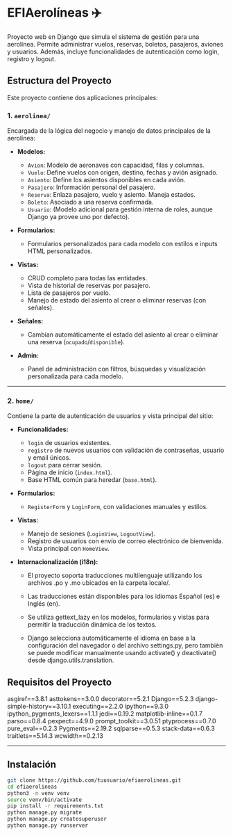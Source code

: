 # EFIAerolíneas ✈️

Proyecto web en Django que simula el sistema de gestión para una aerolínea. Permite administrar vuelos, reservas, boletos, pasajeros, aviones y usuarios. Además, incluye funcionalidades de autenticación como login, registro y logout.

## Estructura del Proyecto

Este proyecto contiene dos aplicaciones principales:

### 1. `aerolinea/`

Encargada de la lógica del negocio y manejo de datos principales de la aerolínea:

- **Modelos:**
  - `Avion`: Modelo de aeronaves con capacidad, filas y columnas.
  - `Vuelo`: Define vuelos con origen, destino, fechas y avión asignado.
  - `Asiento`: Define los asientos disponibles en cada avión.
  - `Pasajero`: Información personal del pasajero.
  - `Reserva`: Enlaza pasajero, vuelo y asiento. Maneja estados.
  - `Boleto`: Asociado a una reserva confirmada.
  - `Usuario`: (Modelo adicional para gestión interna de roles, aunque Django ya provee uno por defecto).

- **Formularios:**
  - Formularios personalizados para cada modelo con estilos e inputs HTML personalizados.

- **Vistas:**
  - CRUD completo para todas las entidades.
  - Vista de historial de reservas por pasajero.
  - Lista de pasajeros por vuelo.
  - Manejo de estado del asiento al crear o eliminar reservas (con señales).

- **Señales:**
  - Cambian automáticamente el estado del asiento al crear o eliminar una reserva (`ocupado`/`disponible`).

- **Admin:**
  - Panel de administración con filtros, búsquedas y visualización personalizada para cada modelo.

---

### 2. `home/`

Contiene la parte de autenticación de usuarios y vista principal del sitio:

- **Funcionalidades:**
  - `login` de usuarios existentes.
  - `registro` de nuevos usuarios con validación de contraseñas, usuario y email únicos.
  - `logout` para cerrar sesión.
  - Página de inicio (`index.html`).
  - Base HTML común para heredar (`base.html`).

- **Formularios:**
  - `RegisterForm` y `LoginForm`, con validaciones manuales y estilos.

- **Vistas:**
  - Manejo de sesiones (`LoginView`, `LogoutView`).
  - Registro de usuarios con envío de correo electrónico de bienvenida.
  - Vista principal con `HomeView`.

- **Internacionalización (i18n):**

    - El proyecto soporta traducciones multilenguaje utilizando los archivos .po y .mo ubicados en la carpeta locale/.

    - Las traducciones están disponibles para los idiomas Español (es) e Inglés (en).

    - Se utiliza gettext_lazy en los modelos, formularios y vistas para permitir la traducción dinámica de los textos.

    - Django selecciona automáticamente el idioma en base a la configuración del navegador o del archivo settings.py, pero también se puede modificar manualmente usando activate() y deactivate() desde django.utils.translation.

## Requisitos del Proyecto

asgiref==3.8.1
asttokens==3.0.0
decorator==5.2.1
Django==5.2.3
django-simple-history==3.10.1
executing==2.2.0
ipython==9.3.0
ipython_pygments_lexers==1.1.1
jedi==0.19.2
matplotlib-inline==0.1.7
parso==0.8.4
pexpect==4.9.0
prompt_toolkit==3.0.51
ptyprocess==0.7.0
pure_eval==0.2.3
Pygments==2.19.2
sqlparse==0.5.3
stack-data==0.6.3
traitlets==5.14.3
wcwidth==0.2.13

---

## Instalación

```bash
git clone https://github.com/tuusuario/efiaerolineas.git
cd efiaerolineas
python3 -m venv venv
source venv/bin/activate
pip install -r requirements.txt
python manage.py migrate
python manage.py createsuperuser
python manage.py runserver
